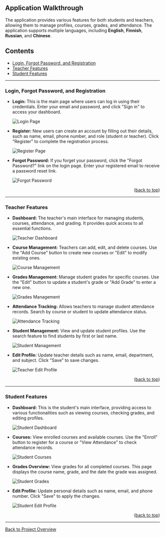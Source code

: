 ## Application Walkthrough

The application provides various features for both students and teachers, allowing them to manage profiles, courses, grades, and attendance. The application supports multiple languages, including **English**, **Finnish**, **Russian**, and **Chinese**.

## Contents
- [Login, Forgot Password, and Registration](#login-forgot-password-and-registration)
- [Teacher Features](#teacher-features)
- [Student Features](#student-features)

---

### Login, Forgot Password, and Registration
- **Login:** This is the main page where users can log in using their credentials. Enter your email and password, and click "Sign in" to access your dashboard.

  ![Login Page](../../images/app-images/1.loginpage.png "login")

- **Register:** New users can create an account by filling out their details, such as name, email, phone number, and role (student or teacher). Click "Register" to complete the registration process.

  ![Register Page](../../images/app-images/2.register.png "register")

- **Forgot Password:** If you forget your password, click the "Forgot Password?" link on the login page. Enter your registered email to receive a password reset link.

  ![Forgot Password](../../images/app-images/3.forgot-password.png "forgot_password")

<p align="right">(<a href="#contents">back to top</a>)</p>

---

### Teacher Features
- **Dashboard:** The teacher's main interface for managing students, courses, attendance, and grading. It provides quick access to all essential functions.

  ![Teacher Dashboard](../../images/app-images/4.teacher-homepage.png "teacher_dashboard")


- **Course Management:** Teachers can add, edit, and delete courses. Use the "Add Course" button to create new courses or "Edit" to modify existing ones.

  ![Course Management](../../images/app-images/5.teacher-courses.png "teacher_courses")


- **Grades Management:** Manage student grades for specific courses. Use the "Edit" button to update a student's grade or "Add Grade" to enter a new one.

  ![Grades Management](../../images/app-images/6.teacher-grades.png "teacher_grades")


- **Attendance Tracking:** Allows teachers to manage student attendance records. Search by course or student to update attendance status.

  ![Attendance Tracking](../../images/app-images/7.teacher-attendance.png "teacher_attendance")


- **Student Management:** View and update student profiles. Use the search feature to find students by first or last name.

  ![Student Management](../../images/app-images/8.teacher-update-student.png "teacher_student_management")


- **Edit Profile:** Update teacher details such as name, email, department, and subject. Click "Save" to save changes.

  ![Teacher Edit Profile](../../images/app-images/9.teacher-editprofile.png "teacher_edit_profile")

<p align="right">(<a href="#contents">back to top</a>)</p>

---

### Student Features
- **Dashboard:** This is the student's main interface, providing access to various functionalities such as viewing courses, checking grades, and editing profiles.

  ![Student Dashboard](../../images/app-images/10.student-homepage.png "student_dashboard")


- **Courses:** View enrolled courses and available courses. Use the "Enroll" button to register for a course or "View Attendance" to check attendance records.

  ![Student Courses](../../images/app-images/11.student-courses.png "student_courses")


- **Grades Overview:** View grades for all completed courses. This page displays the course name, grade, and the date the grade was assigned.

  ![Student Grades](../../images/app-images/12.student-grades.png "student_grades")


- **Edit Profile:** Update personal details such as name, email, and phone number. Click "Save" to apply the changes.

  ![Student Edit Profile](../../images/app-images/13.student-editprofile.png "student_edit_profile")

<p align="right">(<a href="#contents">back to top</a>)</p>

---

[Back to Project Overview](../project-overview/project-overview.md)
